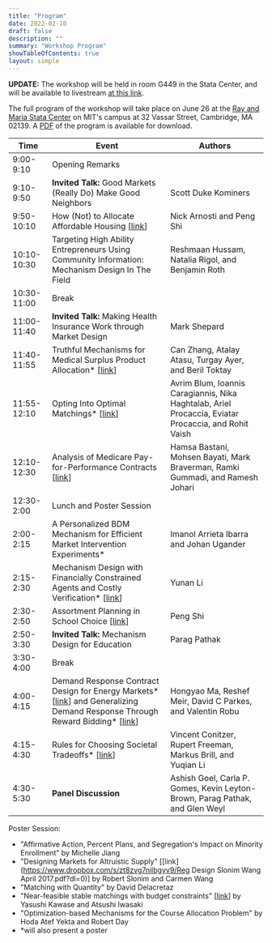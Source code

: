 ```yaml
---
title: "Program"
date: 2022-02-10
draft: false
description: ""
summary: "Workshop Program"
showTableOfContents: true
layout: simple
---
```


**UPDATE:** The workshop will be held in room G449 in the Stata Center, and will be available to livestream [at this link](https://www.youtube.com/channel/UCYs2iUgksAhgoidZwEAimmg/live).

  

The full program of the workshop will take place on June 26 at the [Ray and Maria Stata Center](https://goo.gl/maps/GLr7934PCB62) on MIT's campus at 32 Vassar Street, Cambridge, MA 02139. A [PDF](pdf/programpdf.pdf) of the program is available for download.

  

| Time | Event | Authors |
| --- | --- | --- |
| 9:00-9:10 | Opening Remarks |     |
| 9:10-9:50 | **Invited Talk:** Good Markets (Really Do) Make Good Neighbors | Scott Duke Kominers |
| 9:50-10:10 | How (Not) to Allocate Affordable Housing \[[link](https://papers.ssrn.com/sol3/papers.cfm?abstract_id=2963178)\] | Nick Arnosti and Peng Shi |
| 10:10-10:30 | Targeting High Ability Entrepreneurs Using Community Information: Mechanism Design In The Field | Reshmaan Hussam, Natalia Rigol, and Benjamin Roth |
| 10:30-11:00 | Break |     |
| 11:00-11:40 | **Invited Talk:** Making Health Insurance Work through Market Design | Mark Shepard |
| 11:40-11:55 | Truthful Mechanisms for Medical Surplus Product Allocation\* \[[link](https://papers.ssrn.com/sol3/papers.cfm?abstract_id=3050085)\] | Can Zhang, Atalay Atasu, Turgay Ayer, and Beril Toktay |
| 11:55-12:10 | Opting Into Optimal Matchings\* \[[link](https://arxiv.org/pdf/1609.04051.pdf)\] | Avrim Blum, Ioannis Caragiannis, Nika Haghtalab, Ariel Procaccia, Eviatar Procaccia, and Rohit Vaish |
| 12:10-12:30 | Analysis of Medicare Pay-for-Performance Contracts \[[link](https://papers.ssrn.com/sol3/papers.cfm?abstract_id=2839143)\] | Hamsa Bastani, Mohsen Bayati, Mark Braverman, Ramki Gummadi, and Ramesh Johari |
| 12:30-2:00 | Lunch and Poster Session |     |
| 2:00-2:15 | A Personalized BDM Mechanism for Efficient Market Intervention Experiments\* | Imanol Arrieta Ibarra and Johan Ugander |
| 2:15-2:30 | Mechanism Design with Financially Constrained Agents and Costly Verification\* \[[link](https://papers.ssrn.com/sol3/papers.cfm?abstract_id=2913023)\] | Yunan Li |
| 2:30-2:50 | Assortment Planning in School Choice \[[link](http://www-bcf.usc.edu/~pengshi/papers/assortment-planning-in-school-choice.pdf)\] | Peng Shi |
| 2:50-3:30 | **Invited Talk:** Mechanism Design for Education | Parag Pathak |
| 3:30-4:00 | Break |     |
| 4:00-4:15 | Demand Response Contract Design for Energy Markets\* \[[link](https://www.ijcai.org/proceedings/2017/167)\] and Generalizing Demand Response Through Reward Bidding\* \[[link](http://www.ifaamas.org/Proceedings/aamas2017/pdfs/p60.pdf)\] | Hongyao Ma, Reshef Meir, David C Parkes, and Valentin Robu |
| 4:15-4:30 | Rules for Choosing Societal Tradeoffs\* \[[link](https://users.cs.duke.edu/~conitzer/tradeoffsAAAI16.pdf)\] | Vincent Conitzer, Rupert Freeman, Markus Brill, and Yuqian Li |
| 4:30-5:30 | **Panel Discussion** | Ashish Goel, Carla P. Gomes, Kevin Leyton-Brown, Parag Pathak, and Glen Weyl |

  
Poster Session:

*   "Affirmative Action, Percent Plans, and Segregation's Impact on Minority Enrollment" by Michelle Jiang
*   "Designing Markets for Altruistic Supply" \[[link](https://www.dropbox.com/s/zt8zvg7nilbgyv9/Reg Design Slonim Wang April 2017.pdf?dl=0)\] by Robert Slonim and Carmen Wang
*   "Matching with Quantity" by David Delacretaz
*   "Near-feasible stable matchings with budget constraints" \[[link](https://arxiv.org/pdf/1705.07643.pdf)\] by Yasushi Kawase and Atsushi Iwasaki
*   "Optimization-based Mechanisms for the Course Allocation Problem" by Hoda Atef Yekta and Robert Day
*   \*will also present a poster